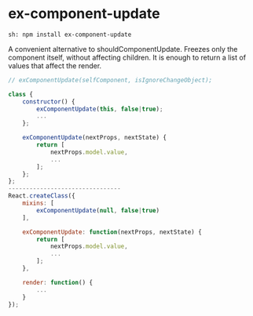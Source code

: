 # ex-component-update

```
sh: npm install ex-component-update
```
A convenient alternative to shouldComponentUpdate. Freezes only the component itself, without affecting children. It is enough to return a list of values that affect the render.


```js
// exComponentUpdate(selfComponent, isIgnoreChangeObject);

class {
    constructor() {
        exComponentUpdate(this, false|true);
        ...
    };

    exComponentUpdate(nextProps, nextState) {
        return [
            nextProps.model.value,
            ...
        ];
    };
};
--------------------------------
React.createClass({
    mixins: [
        exComponentUpdate(null, false|true)
    ],

    exComponentUpdate: function(nextProps, nextState) {
        return [
            nextProps.model.value,
            ...
        ];
    },

    render: function() {
        ...
    }
});
```

